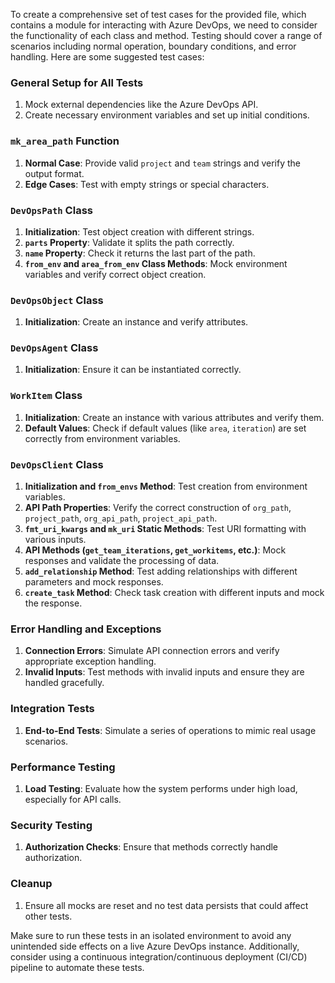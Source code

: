 To create a comprehensive set of test cases for the provided file, which contains a module for interacting with Azure DevOps, we need to consider the functionality of each class and method. Testing should cover a range of scenarios including normal operation, boundary conditions, and error handling. Here are some suggested test cases:

### General Setup for All Tests
1. Mock external dependencies like the Azure DevOps API.
2. Create necessary environment variables and set up initial conditions.

### `mk_area_path` Function
1. **Normal Case**: Provide valid `project` and `team` strings and verify the output format.
2. **Edge Cases**: Test with empty strings or special characters.

### `DevOpsPath` Class
1. **Initialization**: Test object creation with different strings.
2. **`parts` Property**: Validate it splits the path correctly.
3. **`name` Property**: Check it returns the last part of the path.
4. **`from_env` and `area_from_env` Class Methods**: Mock environment variables and verify correct object creation.

### `DevOpsObject` Class
1. **Initialization**: Create an instance and verify attributes.

### `DevOpsAgent` Class
1. **Initialization**: Ensure it can be instantiated correctly.

### `WorkItem` Class
1. **Initialization**: Create an instance with various attributes and verify them.
2. **Default Values**: Check if default values (like `area`, `iteration`) are set correctly from environment variables.

### `DevOpsClient` Class
1. **Initialization and `from_envs` Method**: Test creation from environment variables.
2. **API Path Properties**: Verify the correct construction of `org_path`, `project_path`, `org_api_path`, `project_api_path`.
3. **`fmt_uri_kwargs` and `mk_uri` Static Methods**: Test URI formatting with various inputs.
4. **API Methods (`get_team_iterations`, `get_workitems`, etc.)**: Mock responses and validate the processing of data.
5. **`add_relationship` Method**: Test adding relationships with different parameters and mock responses.
6. **`create_task` Method**: Check task creation with different inputs and mock the response.

### Error Handling and Exceptions
1. **Connection Errors**: Simulate API connection errors and verify appropriate exception handling.
2. **Invalid Inputs**: Test methods with invalid inputs and ensure they are handled gracefully.

### Integration Tests
1. **End-to-End Tests**: Simulate a series of operations to mimic real usage scenarios.

### Performance Testing
1. **Load Testing**: Evaluate how the system performs under high load, especially for API calls.

### Security Testing
1. **Authorization Checks**: Ensure that methods correctly handle authorization.

### Cleanup
1. Ensure all mocks are reset and no test data persists that could affect other tests.

Make sure to run these tests in an isolated environment to avoid any unintended side effects on a live Azure DevOps instance. Additionally, consider using a continuous integration/continuous deployment (CI/CD) pipeline to automate these tests.
